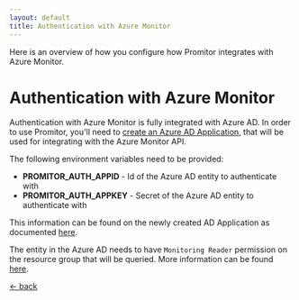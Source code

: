 ```yaml
---
layout: default
title: Authentication with Azure Monitor
---
```


Here is an overview of how you configure how Promitor integrates with Azure Monitor.

# Authentication with Azure Monitor
Authentication with Azure Monitor is fully integrated with Azure AD. In order to use Promitor, you'll need to [create an Azure AD Application](https://docs.microsoft.com/en-us/azure/active-directory/develop/howto-create-service-principal-portal#create-an-azure-active-directory-application), that will be used for integrating with the Azure Monitor API.

The following environment variables need to be provided:
- **PROMITOR_AUTH_APPID** - Id of the Azure AD entity to authenticate with
- **PROMITOR_AUTH_APPKEY** - Secret of the Azure AD entity to authenticate with

This information can be found on the newly created AD Application as documented [here](https://docs.microsoft.com/en-us/azure/active-directory/develop/howto-create-service-principal-portal#get-application-id-and-authentication-key).

The entity in the Azure AD needs to have `Monitoring Reader` permission on the resource group that will be queried. More information can be found [here](https://docs.microsoft.com/en-us/azure/monitoring-and-diagnostics/monitoring-roles-permissions-security).

[&larr; back](/)
